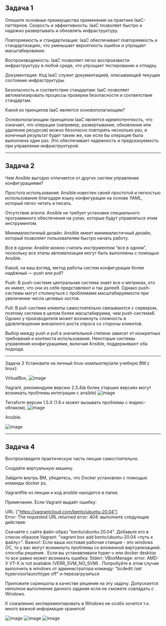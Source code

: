 Задача 1
---

Опишите основные преимущества применения на практике IaaC-паттернов.
Скорость и эффективность: IaaC позволяет быстро и надежно развертывать и обновлять инфраструктуру.

Повторяемость и стандартизация: IaaC обеспечивает повторяемость и стандартизацию, что уменьшает вероятность ошибок и упрощает масштабирование.

Воспроизводимость: IaaC позволяет легко воспроизвести инфраструктуру в любой среде, что упрощает тестирование и отладку.

Документация: Код IaaC служит документацией, описывающей текущее состояние инфраструктуры.

Безопасность и соответствие стандартам: IaaC позволяет автоматизировать процессы проверки безопасности и соответствия стандартам.

Какой из принципов IaaC является основополагающим?

Основополагающим принципом IaaC является идемпотентность, что означает, что операции (например, развертывание, обновление или удаление ресурсов) можно безопасно повторять несколько раз, и конечный результат будет таким же, как если бы операция была выполнена один раз. Это обеспечивает надежность и предсказуемость при управлении инфраструктурой.

***

Задача 2
---

Чем Ansible выгодно отличается от других систем управление конфигурациями?

Простота использования: Ansible известен своей простотой и легкостью использования благодаря языку конфигурации на основе YAML, который легко читать и писать.

Отсутствие агента: Ansible не требует установки специального программного обеспечения на узлах, которые будут управляться этим инструментом.

Минималистичный дизайн: Ansible имеет минималистичный дизайн, который позволяет пользователям быстро начать работу.

Все в одном: Ansible можно считать инструментом “все в одном”, поскольку все этапы автоматизации могут быть выполнены с помощью Ansible.

Какой, на ваш взгляд, метод работы систем конфигурации более надёжный — push или pull?

Push: В push-системе центральная система знает все о метриках, кто их имеет, что они из себя представляют и так далее9. Однако push-системы могут столкнуться с проблемами масштабируемости при увеличении числа целевых хостов.

Pull: В pull-системе клиенты самостоятельно связываются с сервером, поэтому система в целом более масштабируема, чем push-система6. Однако у производителя может возникнуть сложность в удовлетворении внезапного роста спроса со стороны клиентов.

Выбор между push и pull в значительной степени зависит от конкретных требований и контекста использования. Некоторые системы управления конфигурациями, включая Ansible, поддерживают оба подхода.

***

Задача 3
Установите на личный linux-компьютер(или учебную ВМ с linux):

VirtualBox,
![image](https://github.com/AlexanderSchelokov/devops-netology/assets/121572590/79581c57-e822-430a-a143-e75016637afe)

Vagrant, рекомендуем версию 2.3.4(в более старших версиях могут возникать проблемы интеграции с ansible)
![image](https://github.com/AlexanderSchelokov/devops-netology/assets/121572590/d7f0d2f9-092d-4cf6-8b0e-65f04ba5dd41)

Terraform версии 1.5.Х (1.6.х может вызывать проблемы с яндекс-облаком),
![image](https://github.com/AlexanderSchelokov/devops-netology/assets/121572590/43d9d710-bb7e-458f-bee7-7f7b1a25b9a1)

Ansible.

![image](https://github.com/AlexanderSchelokov/devops-netology/assets/121572590/2534bd4a-cbf0-4898-b89a-b44d51c9afb4)

***

Задача 4
---

Воспроизведите практическую часть лекции самостоятельно.

Создайте виртуальную машину.

Зайдите внутрь ВМ, убедитесь, что Docker установлен с помощью команды
docker ps,

Vagrantfile из лекции и код ansible находятся в папке.

Примечание. Если Vagrant выдаёт ошибку:

URL: ["https://vagrantcloud.com/bento/ubuntu-20.04"]     
Error: The requested URL returned error: 404:
выполните следующие действия:

Скачайте с сайта файл-образ "bento/ubuntu-20.04".
Добавьте его в список образов Vagrant: "vagrant box add bento/ubuntu-20.04 <путь к файлу>".
Важно!: Если ваша хостовая рабочая станция - это windows ОС, то у вас могут возникнуть проблемы со вложенной виртуализацией. способы решения . Если вы устанавливали hyper-v или docker desktop то все равно может возникать ошибка: Stderr: VBoxManage: error: AMD-V VT-X is not available (VERR_SVM_NO_SVM) . Попробуйте в этом случае выполнить в windows от администратора команду: "bcdedit /set hypervisorlaunchtype off" и перезагрузиться

Приложите скриншоты в качестве решения на эту задачу. Допускается неполное выполнение данного задания если не сможете совладать с Windows.

К сожалению эксперементировать в Windows не особо хочется т.к. много важной информации хранится!

![image](https://github.com/AlexanderSchelokov/devops-netology/assets/121572590/403ff4eb-a2da-4a55-a092-fdb27ad98f96)
![image](https://github.com/AlexanderSchelokov/devops-netology/assets/121572590/e8610bf7-b9d2-4221-892b-bdd9f9fae273)
![image](https://github.com/AlexanderSchelokov/devops-netology/assets/121572590/d1fd62bf-4d85-40a9-8f89-37267772677b)





